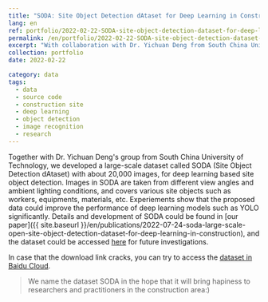 ```yaml
---
title: "SODA: Site Object Detection dAtaset for Deep Learning in Construction"
lang: en
ref: portfolio/2022-02-22-SODA-site-object-detection-dataset-for-deep-learning-in-construction
permalink: /en/portfolio/2022-02-22-SODA-site-object-detection-dataset-for-deep-learning-in-construction
excerpt: "With collaboration with Dr. Yichuan Deng from South China University of Technology, we developed a large-scale image dataset for deep learning based site object detection, the dataset contains images taken from different view angles and ambient lighting conditions, and covers various objects such workers, equipments, materials, etc."
collection: portfolio
date: 2022-02-22

category: data
tags:
  - data
  - source code
  - construction site
  - deep learning
  - object detection
  - image recognition
  - research
---
```


Together with Dr. Yichuan Deng's group from South China University of Technology, we developed a large-scale dataset called SODA (Site Object Detection dAtaset) with about 20,000 images, for deep learning based site object detection. Images in SODA are taken from different view angles and ambient lighting conditions, and covers various site objects such as workers, equipments, materials, etc. Experiements show that the proposed data could improve the performance of deep learning models such as YOLO significantly. Details and development of SODA could be found in [our paper]({{ site.baseurl }}/en/publications/2022-07-24-soda-large-scale-open-site-object-detection-dataset-for-deep-learning-in-construction), and the dataset could be accessed [here](https://hkustconnect-my.sharepoint.com/:f:/g/personal/ycdeng_connect_ust_hk/EiQLht3OhstGnKXrjFXyRZYBIXFjUC43jUUNVBXfM_kkKg?e=jJ2Nhv) for future investigations.

In case that the download link cracks, you can try to access the [dataset in Baidu Cloud](https://pan.baidu.com/s/1vuWIOdBnb-U5F_JOxcZoBw?pwd=9cnh).

>We name the dataset SODA in the hope that it will bring hapiness to researchers and practitioners in the construction area:)
